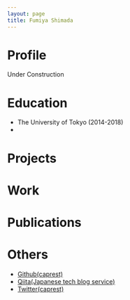 ```yaml
---
layout: page
title: Fumiya Shimada
---
```

# Profile
Under Construction

# Education
* The University of Tokyo (2014-2018)
* 

# Projects

# Work

# Publications


# Others
* [Github(caprest)](https://github.com/caprest)
* [Qiita(Japanese tech blog service)](https://qiita.com/caprest)
* [Twitter(caprest)](https://twitter.com/caprest)
